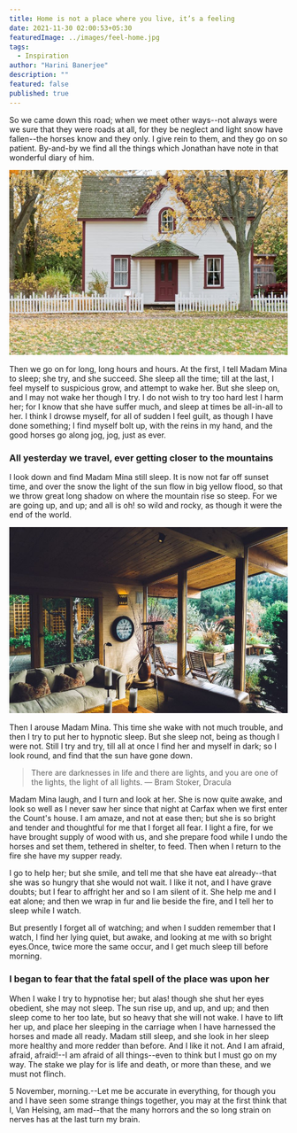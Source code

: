 ```yaml
---
title: Home is not a place where you live, it’s a feeling
date: 2021-11-30 02:00:53+05:30
featuredImage: ../images/feel-home.jpg
tags:
  - Inspiration
author: "Harini Banerjee"
description: ""
featured: false
published: true
---
```


So we came down this road; when we meet other ways--not always were we sure that they were roads at all, for they be neglect and light snow have fallen--the horses know and they only. I give rein to them, and they go on so patient. By-and-by we find all the things which Jonathan have note in that wonderful diary of him.

![Photo by Scott Webb / Unsplash](../images/house.jpg "Photo by Scott Webb / Unsplash")

Then we go on for long, long hours and hours. At the first, I tell Madam Mina to sleep; she try, and she succeed. She sleep all the time; till at the last, I feel myself to suspicious grow, and attempt to wake her. But she sleep on, and I may not wake her though I try. I do not wish to try too hard lest I harm her; for I know that she have suffer much, and sleep at times be all-in-all to her. I think I drowse myself, for all of sudden I feel guilt, as though I have done something; I find myself bolt up, with the reins in my hand, and the good horses go along jog, jog, just as ever.

### All yesterday we travel, ever getting closer to the mountains

I look down and find Madam Mina still sleep. It is now not far off sunset time, and over the snow the light of the sun flow in big yellow flood, so that we throw great long shadow on where the mountain rise so steep. For we are going up, and up; and all is oh! so wild and rocky, as though it were the end of the world.

![Photo by Joshua Ness / Unsplash](../images/interior.jpg "Photo by Joshua Ness / Unsplash")

Then I arouse Madam Mina. This time she wake with not much trouble, and then I try to put her to hypnotic sleep. But she sleep not, being as though I were not. Still I try and try, till all at once I find her and myself in dark; so I look round, and find that the sun have gone down.

> There are darknesses in life and there are lights, and you are one of the lights, the light of all lights. ― Bram Stoker, Dracula

Madam Mina laugh, and I turn and look at her. She is now quite awake, and look so well as I never saw her since that night at Carfax when we first enter the Count's house. I am amaze, and not at ease then; but she is so bright and tender and thoughtful for me that I forget all fear. I light a fire, for we have brought supply of wood with us, and she prepare food while I undo the horses and set them, tethered in shelter, to feed. Then when I return to the fire she have my supper ready.

I go to help her; but she smile, and tell me that she have eat already--that she was so hungry that she would not wait. I like it not, and I have grave doubts; but I fear to affright her and so I am silent of it. She help me and I eat alone; and then we wrap in fur and lie beside the fire, and I tell her to sleep while I watch.

But presently I forget all of watching; and when I sudden remember that I watch, I find her lying quiet, but awake, and looking at me with so bright eyes.Once, twice more the same occur, and I get much sleep till before morning.

### I began to fear that the fatal spell of the place was upon her

When I wake I try to hypnotise her; but alas! though she shut her eyes obedient, she may not sleep. The sun rise up, and up, and up; and then sleep come to her too late, but so heavy that she will not wake. I have to lift her up, and place her sleeping in the carriage when I have harnessed the horses and made all ready. Madam still sleep, and she look in her sleep more healthy and more redder than before. And I like it not. And I am afraid, afraid, afraid!--I am afraid of all things--even to think but I must go on my way. The stake we play for is life and death, or more than these, and we must not flinch.

5 November, morning.--Let me be accurate in everything, for though you and I have seen some strange things together, you may at the first think that I, Van Helsing, am mad--that the many horrors and the so long strain on nerves has at the last turn my brain.
